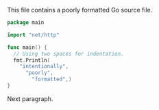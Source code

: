 This file contains a poorly formatted Go source file.

```go
package main

import "net/http"

func main() {
  // Using two spaces for indentation.
  fmt.Println(
    "intentionally",
      "poorly",
        "formatted",)
}
```

Next paragraph.
